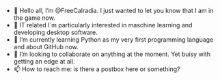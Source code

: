 - 👋 Hello all, I’m @FreeCalradia. I just wanted to let you know that I am in the game now.
- 👀 IT related I´m particularly interested in maschine learning and developing desktop software.
- 🌱 I’m currently learning Python as my very first programming language and about GitHub now.
- 💞️ I’m looking to collaborate on anything at the moment. Yet buisy with getting an edge at all.
- 📫 How to reach me: is there a postbox here or something? 

<!---
FreeCalradia/FreeCalradia is a ✨ special ✨ repository because its `README.md` (this file) appears on your GitHub profile.
You can click the Preview link to take a look at your changes.
--->
